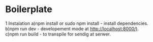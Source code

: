 # Boilerplate

1 Instalation
    a)npm install or sudo npm install - install dependencies.  
    b)npm run dev - developement mode at <http://localhost:8000/)>.  
    c)npm run build - to transpile for sendig at serwer.  
